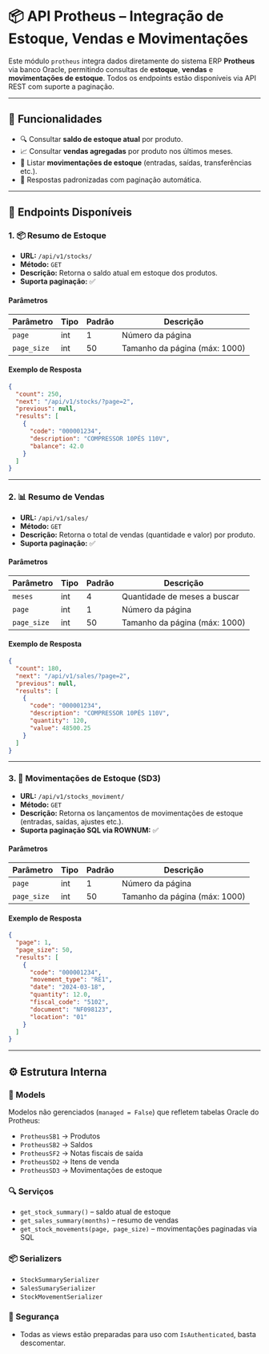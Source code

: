 # 📦 API Protheus – Integração de Estoque, Vendas e Movimentações

Este módulo `protheus` integra dados diretamente do sistema ERP **Protheus** via banco Oracle, permitindo consultas de **estoque**, **vendas** e **movimentações de estoque**. Todos os endpoints estão disponíveis via API REST com suporte a paginação.

---

## 🚀 Funcionalidades

- 🔍 Consultar **saldo de estoque atual** por produto.
- 📈 Consultar **vendas agregadas** por produto nos últimos meses.
- 🔄 Listar **movimentações de estoque** (entradas, saídas, transferências etc.).
- 📄 Respostas padronizadas com paginação automática.

---

## 🔗 Endpoints Disponíveis

### 1. 📦 Resumo de Estoque

- **URL:** `/api/v1/stocks/`
- **Método:** `GET`
- **Descrição:** Retorna o saldo atual em estoque dos produtos.
- **Suporta paginação:** ✅

#### Parâmetros

| Parâmetro    | Tipo    | Padrão | Descrição                         |
|--------------|---------|--------|-----------------------------------|
| `page`       | int     | 1      | Número da página                  |
| `page_size`  | int     | 50     | Tamanho da página (máx: 1000)     |

#### Exemplo de Resposta

```json
{
  "count": 250,
  "next": "/api/v1/stocks/?page=2",
  "previous": null,
  "results": [
    {
      "code": "000001234",
      "description": "COMPRESSOR 10PÉS 110V",
      "balance": 42.0
    }
  ]
}
```

---

### 2. 📊 Resumo de Vendas

- **URL:** `/api/v1/sales/`
- **Método:** `GET`
- **Descrição:** Retorna o total de vendas (quantidade e valor) por produto.
- **Suporta paginação:** ✅

#### Parâmetros

| Parâmetro    | Tipo    | Padrão | Descrição                         |
|--------------|---------|--------|-----------------------------------|
| `meses`      | int     | 4      | Quantidade de meses a buscar      |
| `page`       | int     | 1      | Número da página                  |
| `page_size`  | int     | 50     | Tamanho da página (máx: 1000)     |

#### Exemplo de Resposta

```json
{
  "count": 180,
  "next": "/api/v1/sales/?page=2",
  "previous": null,
  "results": [
    {
      "code": "000001234",
      "description": "COMPRESSOR 10PÉS 110V",
      "quantity": 120,
      "value": 48500.25
    }
  ]
}
```

---

### 3. 🔁 Movimentações de Estoque (SD3)

- **URL:** `/api/v1/stocks_moviment/`
- **Método:** `GET`
- **Descrição:** Retorna os lançamentos de movimentações de estoque (entradas, saídas, ajustes etc.).
- **Suporta paginação SQL via ROWNUM:** ✅

#### Parâmetros

| Parâmetro    | Tipo    | Padrão | Descrição                         |
|--------------|---------|--------|-----------------------------------|
| `page`       | int     | 1      | Número da página                  |
| `page_size`  | int     | 50     | Tamanho da página (máx: 1000)     |

#### Exemplo de Resposta

```json
{
  "page": 1,
  "page_size": 50,
  "results": [
    {
      "code": "000001234",
      "movement_type": "RE1",
      "date": "2024-03-18",
      "quantity": 12.0,
      "fiscal_code": "5102",
      "document": "NF098123",
      "location": "01"
    }
  ]
}
```

---

## ⚙️ Estrutura Interna

### 🧱 Models

Modelos não gerenciados (`managed = False`) que refletem tabelas Oracle do Protheus:

- `ProtheusSB1` → Produtos
- `ProtheusSB2` → Saldos
- `ProtheusSF2` → Notas fiscais de saída
- `ProtheusSD2` → Itens de venda
- `ProtheusSD3` → Movimentações de estoque

### 🔍 Serviços

- `get_stock_summary()` – saldo atual de estoque
- `get_sales_summary(months)` – resumo de vendas
- `get_stock_movements(page, page_size)` – movimentações paginadas via SQL

### 📦 Serializers

- `StockSummarySerializer`
- `SalesSumarySerializer`
- `StockMovementSerializer`

### 🔐 Segurança

- Todas as views estão preparadas para uso com `IsAuthenticated`, basta descomentar.
